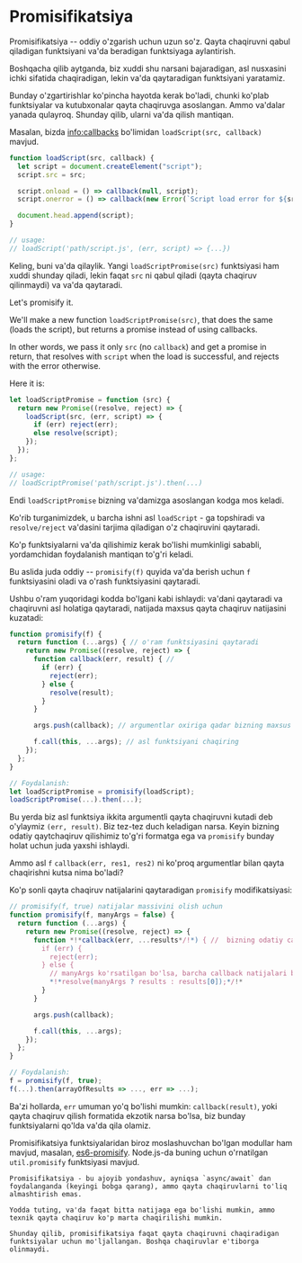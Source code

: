# Promisifikatsiya

Promisifikatsiya -- oddiy o'zgarish uchun uzun so'z. Qayta chaqiruvni qabul qiladigan funktsiyani va'da beradigan funktsiyaga aylantirish.

Boshqacha qilib aytganda, biz xuddi shu narsani bajaradigan, asl nusxasini ichki sifatida chaqiradigan, lekin va'da qaytaradigan funktsiyani yaratamiz.

Bunday o'zgartirishlar ko'pincha hayotda kerak bo'ladi, chunki ko'plab funktsiyalar va kutubxonalar qayta chaqiruvga asoslangan. Ammo va'dalar yanada qulayroq. Shunday qilib, ularni va'da qilish mantiqan.

Masalan, bizda <info:callbacks> bo'limidan `loadScript(src, callback)` mavjud.

```js run
function loadScript(src, callback) {
  let script = document.createElement("script");
  script.src = src;

  script.onload = () => callback(null, script);
  script.onerror = () => callback(new Error(`Script load error for ${src}`));

  document.head.append(script);
}

// usage:
// loadScript('path/script.js', (err, script) => {...})
```

Keling, buni va'da qilaylik. Yangi `loadScriptPromise(src)` funktsiyasi ham xuddi shunday qiladi, lekin faqat `src` ni qabul qiladi (qayta chaqiruv qilinmaydi) va va'da qaytaradi.

Let's promisify it.

We'll make a new function `loadScriptPromise(src)`, that does the same (loads the script), but returns a promise instead of using callbacks.

In other words, we pass it only `src` (no `callback`) and get a promise in return, that resolves with `script` when the load is successful, and rejects with the error otherwise.

Here it is:

```js
let loadScriptPromise = function (src) {
  return new Promise((resolve, reject) => {
    loadScript(src, (err, script) => {
      if (err) reject(err);
      else resolve(script);
    });
  });
};

// usage:
// loadScriptPromise('path/script.js').then(...)
```

Endi `loadScriptPromise` bizning va'damizga asoslangan kodga mos keladi.

Ko'rib turganimizdek, u barcha ishni asl `loadScript` - ga topshiradi va `resolve/reject` va'dasini tarjima qiladigan o'z chaqiruvini qaytaradi.

Ko'p funktsiyalarni va'da qilishimiz kerak bo'lishi mumkinligi sababli, yordamchidan foydalanish mantiqan to'g'ri keladi.

Bu aslida juda oddiy -- `promisify(f)` quyida va'da berish uchun `f` funktsiyasini oladi va o'rash funktsiyasini qaytaradi.

Ushbu o'ram yuqoridagi kodda bo'lgani kabi ishlaydi: va'dani qaytaradi va chaqiruvni asl holatiga qaytaradi, natijada maxsus qayta chaqiruv natijasini kuzatadi:

```js
function promisify(f) {
  return function (...args) { // o'ram funktsiyasini qaytaradi
    return new Promise((resolve, reject) => {
      function callback(err, result) { //
        if (err) {
          reject(err);
        } else {
          resolve(result);
        }
      }

      args.push(callback); // argumentlar oxiriga qadar bizning maxsus qayta chaqiruvni qo'shing

      f.call(this, ...args); // asl funktsiyani chaqiring
    });
  };
}

// Foydalanish:
let loadScriptPromise = promisify(loadScript);
loadScriptPromise(...).then(...);
```

Bu yerda biz asl funktsiya ikkita argumentli qayta chaqiruvni kutadi deb o'ylaymiz `(err, result)`. Biz tez-tez duch keladigan narsa. Keyin bizning odatiy qaytchaqiruv qilishimiz to'g'ri formatga ega va `promisify` bunday holat uchun juda yaxshi ishlaydi.

Ammo asl `f` `callback(err, res1, res2)` ni ko'proq argumentlar bilan qayta chaqirishni kutsa nima bo'ladi?

Ko'p sonli qayta chaqiruv natijalarini qaytaradigan `promisify` modifikatsiyasi:

```js
// promisify(f, true) natijalar massivini olish uchun
function promisify(f, manyArgs = false) {
  return function (...args) {
    return new Promise((resolve, reject) => {
      function *!*callback(err, ...results*/!*) { //  bizning odatiy callback f uchun
        if (err) {
          reject(err);
        } else {
          // manyArgs ko'rsatilgan bo'lsa, barcha callback natijalari bilan hal qiling
          *!*resolve(manyArgs ? results : results[0]);*/!*
        }
      }

      args.push(callback);

      f.call(this, ...args);
    });
  };
}

// Foydalanish:
f = promisify(f, true);
f(...).then(arrayOfResults => ..., err => ...);
```

Ba'zi hollarda, `err` umuman yo'q bo'lishi mumkin: `callback(result)`, yoki qayta chaqiruv qilish formatida ekzotik narsa bo'lsa, biz bunday funktsiyalarni qo'lda va'da qila olamiz.

Promisifikatsiya funktsiyalaridan biroz moslashuvchan bo'lgan modullar ham mavjud, masalan, [es6-promisify](https://github.com/digitaldesignlabs/es6-promisify). Node.js-da buning uchun o'rnatilgan `util.promisify` funktsiyasi mavjud.

```smart
Promisifikatsiya - bu ajoyib yondashuv, ayniqsa `async/await` dan foydalanganda (keyingi bobga qarang), ammo qayta chaqiruvlarni to'liq almashtirish emas.

Yodda tuting, va'da faqat bitta natijaga ega bo'lishi mumkin, ammo texnik qayta chaqiruv ko'p marta chaqirilishi mumkin.

Shunday qilib, promisifikatsiya faqat qayta chaqiruvni chaqiradigan funktsiyalar uchun mo'ljallangan. Boshqa chaqiruvlar e'tiborga olinmaydi.
```

